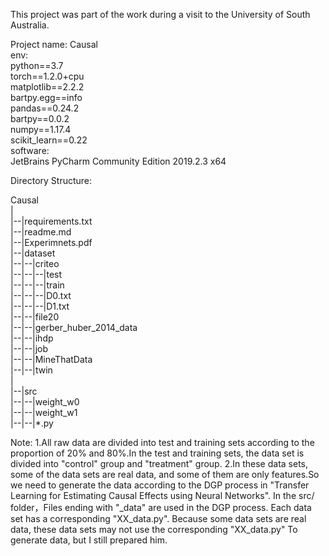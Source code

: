 This project was part of the work during a visit to the University of South Australia.

Project name: Causal  
env:  
	python==3.7  
	torch==1.2.0+cpu  
	matplotlib==2.2.2  
	bartpy.egg==info  
	pandas==0.24.2  
	bartpy==0.0.2  
	numpy==1.17.4  
	scikit_learn==0.22  
software:  
	JetBrains PyCharm Community Edition 2019.2.3 x64  

Directory Structure:  
	  
Causal  
|  
|--|requirements.txt  
|--|readme.md  
|--|Experimnets.pdf  
|--|dataset  
|--|--|criteo  
|--|--|--|test  
|--|--|--|train  
|--|--|--|D0.txt  
|--|--|--|D1.txt  
|--|--|file20   
|--|--|gerber_huber_2014_data  
|--|--|ihdp  
|--|--|job  
|--|--|MineThatData  
|--|--|twin  
|  
|--|src  
|--|--|weight_w0  
|--|--|weight_w1  
|--|--|*.py  
  
Note:
1.All raw data are divided into test and training sets according to the proportion of 20% and 80%.In the test and training sets, the data set is divided into "control" group and "treatment" group.
2.In these data sets, some of the data sets are real data, and some of them are only features.So we need to generate the data according to the DGP process in "Transfer Learning for Estimating Causal Effects using Neural Networks". In the src/  folder，Files ending with "_data" are used in the DGP process. Each data set has a corresponding "XX_data.py". Because some data sets are real data, these data sets may not use the corresponding "XX_data.py" To generate data, but I still prepared him.
